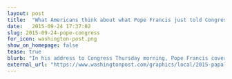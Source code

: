```yaml
---
layout: post
title:  "What Americans think about what Pope Francis just told Congress"
date:   2015-09-24 17:37:02
slug: 2015-09-24-pope-congress
for_icon: washington-post.png
show_on_homepage: false
tease: true
blurb: "In his address to Congress Thursday morning, Pope Francis covered many issues that are contentious in American politics. Here is how what he said matches up with the opinions of Americans."
external_url: "https://www.washingtonpost.com/graphics/local/2015-papal-visit/pope-congress/"
---
```


